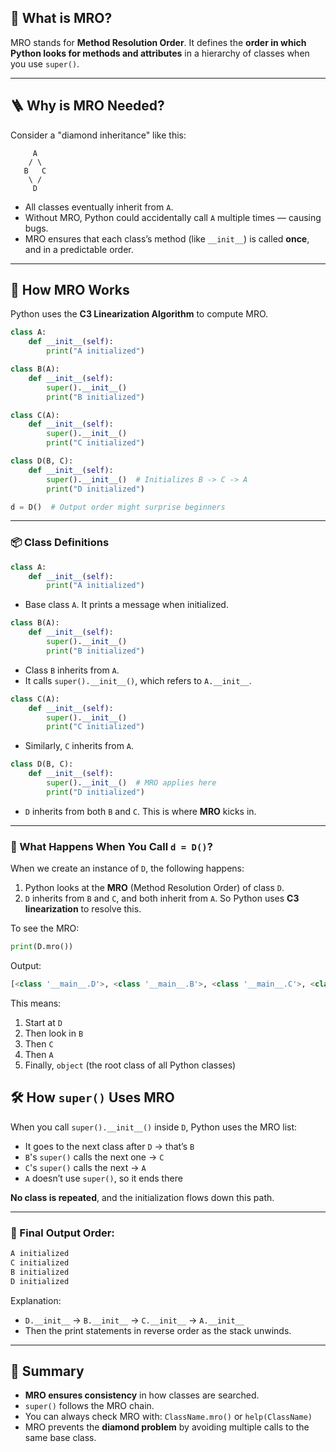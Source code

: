 

## 🧠 What is MRO?

MRO stands for **Method Resolution Order**. It defines the **order in which Python looks for methods and attributes** in a hierarchy of classes when you use `super()`.

---

## 🪜 Why is MRO Needed?

Consider a "diamond inheritance" like this:

```
     A
    / \
   B   C
    \ /
     D
```

- All classes eventually inherit from `A`.
- Without MRO, Python could accidentally call `A` multiple times — causing bugs.
- MRO ensures that each class’s method (like `__init__`) is called **once**, and in a predictable order.

---

## 🔄 How MRO Works

Python uses the **C3 Linearization Algorithm** to compute MRO.

```python
class A:
    def __init__(self):
        print("A initialized")

class B(A):
    def __init__(self):
        super().__init__()
        print("B initialized")

class C(A):
    def __init__(self):
        super().__init__()
        print("C initialized")

class D(B, C):
    def __init__(self):
        super().__init__()  # Initializes B -> C -> A
        print("D initialized")

d = D()  # Output order might surprise beginners
```

---

### 📦 Class Definitions

```python
class A:
    def __init__(self):
        print("A initialized")
```
- Base class `A`. It prints a message when initialized.

```python
class B(A):
    def __init__(self):
        super().__init__()
        print("B initialized")
```
- Class `B` inherits from `A`.
- It calls `super().__init__()`, which refers to `A.__init__`.

```python
class C(A):
    def __init__(self):
        super().__init__()
        print("C initialized")
```
- Similarly, `C` inherits from `A`.

```python
class D(B, C):
    def __init__(self):
        super().__init__()  # MRO applies here
        print("D initialized")
```
- `D` inherits from both `B` and `C`. This is where **MRO** kicks in.

---

### 🤯 What Happens When You Call `d = D()`?

When we create an instance of `D`, the following happens:

1. Python looks at the **MRO** (Method Resolution Order) of class `D`.
2. `D` inherits from `B` and `C`, and both inherit from `A`. So Python uses **C3 linearization** to resolve this.

To see the MRO:
```python
print(D.mro())
```
Output:
```python
[<class '__main__.D'>, <class '__main__.B'>, <class '__main__.C'>, <class '__main__.A'>, <class 'object'>]
```
This means:
1. Start at `D`
2. Then look in `B`
3. Then `C`
4. Then `A`
5. Finally, `object` (the root class of all Python classes)

## 🛠️ How `super()` Uses MRO

When you call `super().__init__()` inside `D`, Python uses the MRO list:
- It goes to the next class after `D` → that’s `B`
- `B`'s `super()` calls the next one → `C`
- `C`'s `super()` calls the next → `A`
- `A` doesn’t use `super()`, so it ends there

**No class is repeated**, and the initialization flows down this path.

---

### 🔄 Final Output Order:

```python
A initialized
C initialized
B initialized
D initialized
```

Explanation:

- `D.__init__` → `B.__init__` → `C.__init__` → `A.__init__`
- Then the print statements in reverse order as the stack unwinds.

---

## 📌 Summary

- **MRO ensures consistency** in how classes are searched.
- `super()` follows the MRO chain.
- You can always check MRO with: `ClassName.mro()` or `help(ClassName)`
- MRO prevents the **diamond problem** by avoiding multiple calls to the same base class.

